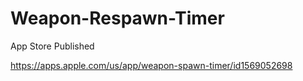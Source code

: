 # Weapon-Respawn-Timer

App Store Published 

https://apps.apple.com/us/app/weapon-spawn-timer/id1569052698
